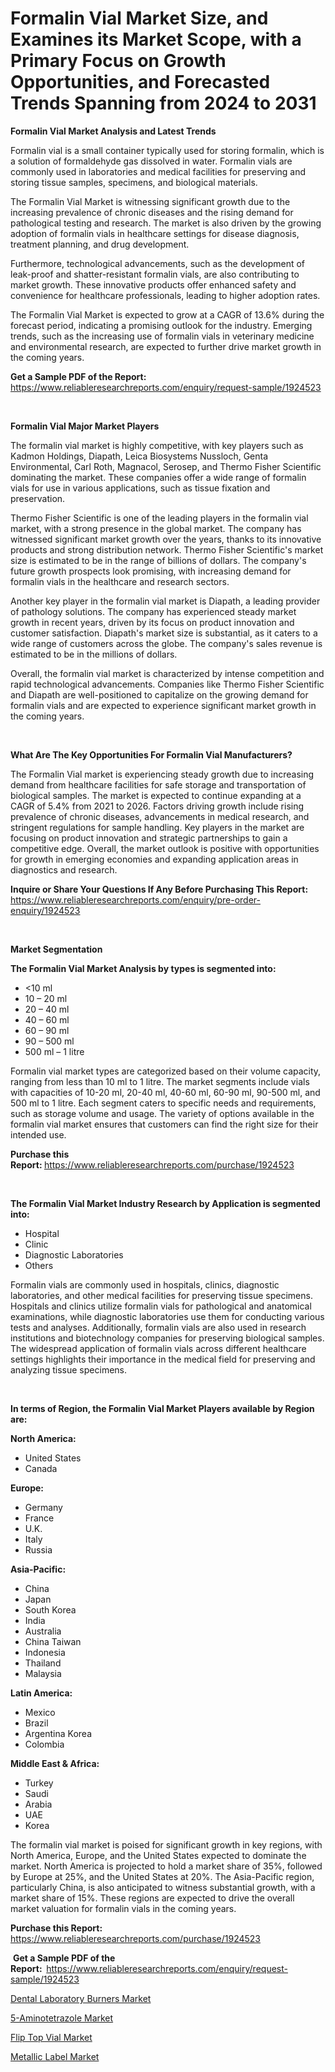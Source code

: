 <p><h1>Formalin Vial Market Size, and Examines its Market Scope, with a Primary Focus on Growth Opportunities, and Forecasted Trends Spanning from 2024 to 2031</h1></p><p><strong>Formalin Vial Market Analysis and Latest Trends</strong></p>
<p><p>Formalin vial is a small container typically used for storing formalin, which is a solution of formaldehyde gas dissolved in water. Formalin vials are commonly used in laboratories and medical facilities for preserving and storing tissue samples, specimens, and biological materials.</p><p>The Formalin Vial Market is witnessing significant growth due to the increasing prevalence of chronic diseases and the rising demand for pathological testing and research. The market is also driven by the growing adoption of formalin vials in healthcare settings for disease diagnosis, treatment planning, and drug development.</p><p>Furthermore, technological advancements, such as the development of leak-proof and shatter-resistant formalin vials, are also contributing to market growth. These innovative products offer enhanced safety and convenience for healthcare professionals, leading to higher adoption rates.</p><p>The Formalin Vial Market is expected to grow at a CAGR of 13.6% during the forecast period, indicating a promising outlook for the industry. Emerging trends, such as the increasing use of formalin vials in veterinary medicine and environmental research, are expected to further drive market growth in the coming years.</p></p>
<p><strong>Get a Sample PDF of the Report:&nbsp;</strong> <a href="https://www.reliableresearchreports.com/enquiry/request-sample/1924523">https://www.reliableresearchreports.com/enquiry/request-sample/1924523</a></p>
<p>&nbsp;</p>
<p><strong>Formalin Vial Major Market Players</strong></p>
<p><p>The formalin vial market is highly competitive, with key players such as Kadmon Holdings, Diapath, Leica Biosystems Nussloch, Genta Environmental, Carl Roth, Magnacol, Serosep, and Thermo Fisher Scientific dominating the market. These companies offer a wide range of formalin vials for use in various applications, such as tissue fixation and preservation.</p><p>Thermo Fisher Scientific is one of the leading players in the formalin vial market, with a strong presence in the global market. The company has witnessed significant market growth over the years, thanks to its innovative products and strong distribution network. Thermo Fisher Scientific's market size is estimated to be in the range of billions of dollars. The company's future growth prospects look promising, with increasing demand for formalin vials in the healthcare and research sectors.</p><p>Another key player in the formalin vial market is Diapath, a leading provider of pathology solutions. The company has experienced steady market growth in recent years, driven by its focus on product innovation and customer satisfaction. Diapath's market size is substantial, as it caters to a wide range of customers across the globe. The company's sales revenue is estimated to be in the millions of dollars.</p><p>Overall, the formalin vial market is characterized by intense competition and rapid technological advancements. Companies like Thermo Fisher Scientific and Diapath are well-positioned to capitalize on the growing demand for formalin vials and are expected to experience significant market growth in the coming years.</p></p>
<p>&nbsp;</p>
<p><strong>What Are The Key Opportunities For Formalin Vial Manufacturers?</strong></p>
<p><p>The Formalin Vial market is experiencing steady growth due to increasing demand from healthcare facilities for safe storage and transportation of biological samples. The market is expected to continue expanding at a CAGR of 5.4% from 2021 to 2026. Factors driving growth include rising prevalence of chronic diseases, advancements in medical research, and stringent regulations for sample handling. Key players in the market are focusing on product innovation and strategic partnerships to gain a competitive edge. Overall, the market outlook is positive with opportunities for growth in emerging economies and expanding application areas in diagnostics and research.</p></p>
<p><strong>Inquire or Share Your Questions If Any Before Purchasing This Report:</strong> <a href="https://www.reliableresearchreports.com/enquiry/pre-order-enquiry/1924523">https://www.reliableresearchreports.com/enquiry/pre-order-enquiry/1924523</a></p>
<p>&nbsp;</p>
<p><strong>Market Segmentation</strong></p>
<p><strong>The Formalin Vial Market Analysis by types is segmented into:</strong></p>
<p><ul><li><10 ml</li><li>10 – 20 ml</li><li>20 – 40 ml</li><li>40 – 60 ml</li><li>60 – 90 ml</li><li>90 – 500 ml</li><li>500 ml – 1 litre</li></ul></p>
<p><p>Formalin vial market types are categorized based on their volume capacity, ranging from less than 10 ml to 1 litre. The market segments include vials with capacities of 10-20 ml, 20-40 ml, 40-60 ml, 60-90 ml, 90-500 ml, and 500 ml to 1 litre. Each segment caters to specific needs and requirements, such as storage volume and usage. The variety of options available in the formalin vial market ensures that customers can find the right size for their intended use.</p></p>
<p><strong>Purchase this Report:&nbsp;</strong><a href="https://www.reliableresearchreports.com/purchase/1924523">https://www.reliableresearchreports.com/purchase/1924523</a></p>
<p>&nbsp;</p>
<p><strong>The Formalin Vial Market Industry Research by Application is segmented into:</strong></p>
<p><ul><li>Hospital</li><li>Clinic</li><li>Diagnostic Laboratories</li><li>Others</li></ul></p>
<p><p>Formalin vials are commonly used in hospitals, clinics, diagnostic laboratories, and other medical facilities for preserving tissue specimens. Hospitals and clinics utilize formalin vials for pathological and anatomical examinations, while diagnostic laboratories use them for conducting various tests and analyses. Additionally, formalin vials are also used in research institutions and biotechnology companies for preserving biological samples. The widespread application of formalin vials across different healthcare settings highlights their importance in the medical field for preserving and analyzing tissue specimens.</p></p>
<p>&nbsp;</p>
<p><strong>In terms of Region, the Formalin Vial Market Players available by Region are:</strong></p>
<p>
    <p> <strong> North America: </strong>
        <ul>
            <li>United States</li>
            <li>Canada</li>
        </ul>
        </p> 
    <p> <strong> Europe: </strong>
        <ul>
            <li>Germany</li>
            <li>France</li>
            <li>U.K.</li>
            <li>Italy</li>
            <li>Russia</li>
        </ul>
        </p> 
    <p> <strong> Asia-Pacific: </strong>
        <ul>
            <li>China</li>
            <li>Japan</li>
            <li>South Korea</li>
            <li>India</li>
            <li>Australia</li>
            <li>China Taiwan</li>
            <li>Indonesia</li>
            <li>Thailand</li>
            <li>Malaysia</li>
        </ul>
        </p> 
    <p> <strong> Latin America: </strong>
        <ul>
            <li>Mexico</li>
            <li>Brazil</li>
            <li>Argentina Korea</li>
            <li>Colombia</li>
        </ul>
        </p> 
    <p> <strong> Middle East & Africa: </strong>
        <ul>
            <li>Turkey</li>
            <li>Saudi</li>
            <li>Arabia</li>
            <li>UAE</li>
            <li>Korea</li>
        </ul>
    </p>
    </p>
<p><p>The formalin vial market is poised for significant growth in key regions, with North America, Europe, and the United States expected to dominate the market. North America is projected to hold a market share of 35%, followed by Europe at 25%, and the United States at 20%. The Asia-Pacific region, particularly China, is also anticipated to witness substantial growth, with a market share of 15%. These regions are expected to drive the overall market valuation for formalin vials in the coming years.</p></p>
<p><strong>Purchase this Report: </strong><a href="https://www.reliableresearchreports.com/purchase/1924523">https://www.reliableresearchreports.com/purchase/1924523</a></p>
<p>&nbsp;<strong>Get a Sample PDF of the Report:&nbsp;&nbsp;</strong><a href="https://www.reliableresearchreports.com/enquiry/request-sample/1924523">https://www.reliableresearchreports.com/enquiry/request-sample/1924523</a></p>
<p><strong></strong></p>
<p><p><a href="https://faithful-glue-af3.notion.site/Dental-Laboratory-Burners-Market-Size-Share-Trends-Analysis-Report-By-Material-By-Type-By-End-u-a7826171fc0547f4b7cb343e0f5244c1">Dental Laboratory Burners Market</a></p><p><a href="https://view.publitas.com/reportprime-1/5-aminotetrazole-market-centers-on-aspects-such-as-market-growth-market-share-market-opportunity-and-projected-forecasts-spanning-from-2023-to-2030/">5-Aminotetrazole Market</a></p><p><a href="https://github.com/juniordelafrance/Market-Research-Report-List-2/blob/main/flip-top-vial-market.md">Flip Top Vial Market</a></p><p><a href="https://github.com/jaidynmorantestelletmjzya/Market-Research-Report-List-1/blob/main/metallic-label-market.md">Metallic Label Market</a></p></p>